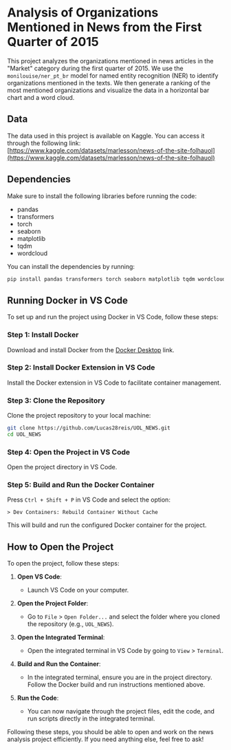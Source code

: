 
# Analysis of Organizations Mentioned in News from the First Quarter of 2015

This project analyzes the organizations mentioned in news articles in the "Market" category during the first quarter of 2015. We use the `monilouise/ner_pt_br` model for named entity recognition (NER) to identify organizations mentioned in the texts. We then generate a ranking of the most mentioned organizations and visualize the data in a horizontal bar chart and a word cloud.

## Data

The data used in this project is available on Kaggle. You can access it through the following link:
[https://www.kaggle.com/datasets/marlesson/news-of-the-site-folhauol](https://www.kaggle.com/datasets/marlesson/news-of-the-site-folhauol)

## Dependencies

Make sure to install the following libraries before running the code:

- pandas
- transformers
- torch
- seaborn
- matplotlib
- tqdm
- wordcloud

You can install the dependencies by running:

```bash
pip install pandas transformers torch seaborn matplotlib tqdm wordcloud
```

## Running Docker in VS Code

To set up and run the project using Docker in VS Code, follow these steps:

### Step 1: Install Docker

Download and install Docker from the [Docker Desktop](https://www.docker.com/products/docker-desktop/) link.

### Step 2: Install Docker Extension in VS Code

Install the Docker extension in VS Code to facilitate container management.

### Step 3: Clone the Repository

Clone the project repository to your local machine:

```bash
git clone https://github.com/Lucas28reis/UOL_NEWS.git
cd UOL_NEWS
```

### Step 4: Open the Project in VS Code

Open the project directory in VS Code.

### Step 5: Build and Run the Docker Container

Press `Ctrl + Shift + P` in VS Code and select the option:

```plaintext
> Dev Containers: Rebuild Container Without Cache
```

This will build and run the configured Docker container for the project.

## How to Open the Project

To open the project, follow these steps:

1. **Open VS Code**:
   - Launch VS Code on your computer.

2. **Open the Project Folder**:
   - Go to `File` > `Open Folder...` and select the folder where you cloned the repository (e.g., `UOL_NEWS`).

3. **Open the Integrated Terminal**:
   - Open the integrated terminal in VS Code by going to `View` > `Terminal`.

4. **Build and Run the Container**:
   - In the integrated terminal, ensure you are in the project directory. Follow the Docker build and run instructions mentioned above.

5. **Run the Code**:
   - You can now navigate through the project files, edit the code, and run scripts directly in the integrated terminal.

Following these steps, you should be able to open and work on the news analysis project efficiently. If you need anything else, feel free to ask!
